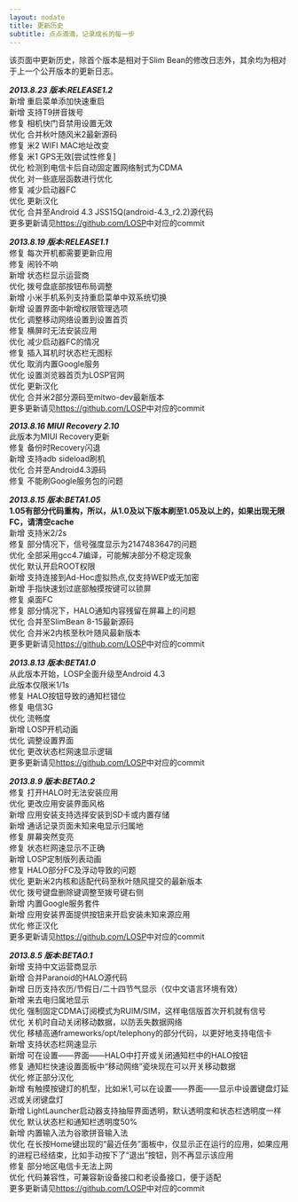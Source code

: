 ```yaml
---
layout: nodate
title: 更新历史
subtitle: 点点滴滴，记录成长的每一步
---
```

该页面中更新历史，除首个版本是相对于Slim Bean的修改日志外，其余均为相对于上一个公开版本的更新日志。

*__2013.8.23 版本:RELEASE1.2__*  
新增 重启菜单添加快速重启  
新增 支持T9拼音拨号  
修复 相机快门音禁用设置无效  
优化 合并秋叶随风米2最新源码  
修复 米2 WIFI MAC地址改变  
修复 米1 GPS无效\[尝试性修复\]  
优化 检测到电信卡后自动固定置网络制式为CDMA  
优化 对一些底层函数进行优化  
修复 减少启动器FC  
优化 更新汉化  
优化 合并至Android 4.3 JSS15Q(android-4.3_r2.2)源代码  
更多更新请见<https://github.com/LOSP>中对应的commit

*__2013.8.19 版本:RELEASE1.1__*  
修复 每次开机都需要更新应用  
修复 闹铃不响  
新增 状态栏显示运营商  
优化 拨号盘底部按钮布局调整  
新增 小米手机系列支持重启菜单中双系统切换  
新增 设置界面中新增权限管理选项  
优化 调整移动网络设置到设置首页  
修复 横屏时无法安装应用  
优化 减少启动器FC的情况  
修复 插入耳机时状态栏无图标  
优化 取消内置Google服务  
优化 设置浏览器首页为LOSP官网  
优化 更新汉化  
优化 合并米2部分源码至mitwo-dev最新版本  
更多更新请见<https://github.com/LOSP>中对应的commit

*__2013.8.16 MIUI Recovery 2.10__*  
此版本为MIUI Recovery更新  
修复 备份时Recovery闪退  
新增 支持adb sideload刷机  
优化 合并至Android4.3源码  
修复 不能刷Google服务包的问题  

*__2013.8.15 版本:BETA1.05__*  
__1.05有部分代码重构，所以，从1.0及以下版本刷至1.05及以上的，如果出现无限FC，请清空cache__  
新增 支持米2/2s  
修复 部分情况下，信号强度显示为2147483647的问题  
优化 全部采用gcc4.7编译，可能解决部分不稳定现象  
优化 默认开启ROOT权限  
新增 支持连接到Ad-Hoc虚拟热点,仅支持WEP或无加密  
新增 手指快速划过底部触摸按键可以锁屏  
修复 桌面FC  
修复 部分情况下，HALO通知内容残留在屏幕上的问题  
优化 合并至SlimBean 8-15最新源码  
优化 合并米2内核至秋叶随风最新版本  
更多更新请见<https://github.com/LOSP>中对应的commit

*__2013.8.13 版本:BETA1.0__*  
从此版本开始，LOSP全面升级至Android 4.3  
此版本仅限米1/1s  
修复 HALO按钮导致的通知栏错位  
修复 电信3G  
优化 流畅度  
新增 LOSP开机动画  
优化 调整设置界面  
优化 更改状态栏网速显示逻辑  
更多更新请见<https://github.com/LOSP>中对应的commit

*__2013.8.9 版本:BETA0.2__*  
修复 打开HALO时无法安装应用  
优化 更改应用安装界面风格  
新增 应用安装支持选择安装到SD卡或内置存储  
新增 通话记录页面未知来电显示归属地  
修复 屏幕突然变亮  
修复 状态栏网速显示不正确  
新增 LOSP定制版列表动画  
修复 HALO部分FC及浮动导致的问题  
优化 更新米2内核和适配代码至秋叶随风提交的最新版本  
优化 拨号键盘删除键调整至拨号键右侧  
新增 内置Google服务套件  
新增 应用安装界面提供按钮来开启安装未知来源应用  
优化 修正汉化  
更多更新请见<https://github.com/LOSP>中对应的commit

*__2013.8.5 版本:BETA0.1__*  
新增 支持中文运营商显示  
新增 合并Paranoid的HALO源代码  
新增 日历支持农历/节假日/二十四节气显示（仅中文语言环境有效）  
新增 来去电归属地显示  
优化 强制固定CDMA订阅模式为RUIM/SIM，这样电信版首次开机就有信号  
优化 关机时自动关闭移动数据，以防丢失数据网络  
优化 移植高通frameworks/opt/telephony的部分代码，以更好地支持电信卡  
新增 支持状态栏网速显示  
新增 可在设置——界面——HALO中打开或关闭通知栏中的HALO按钮  
修复 通知栏快速设置面板中“移动网络”瓷块现在可以开关移动数据  
优化 修正部分汉化  
新增 有触摸按键灯的机型，比如米1,可以在设置——界面——显示中设置键盘灯延迟或关闭键盘灯  
新增 LightLauncher启动器支持抽屉界面透明，默认透明度和状态栏透明度一样  
优化 默认状态栏和通知栏透明度50%  
新增 内置输入法为谷歌拼音输入法  
优化 在长按Home键出现的“最近任务”面板中，仅显示正在运行的应用，如果应用的进程已经结束，比如手动按下了“退出”按钮，则不再显示该应用  
修复 部分地区电信卡无法上网  
优化 代码兼容性，可兼容新设备接口和老设备接口，便于适配  
更多更新请见<https://github.com/LOSP>中对应的commit

